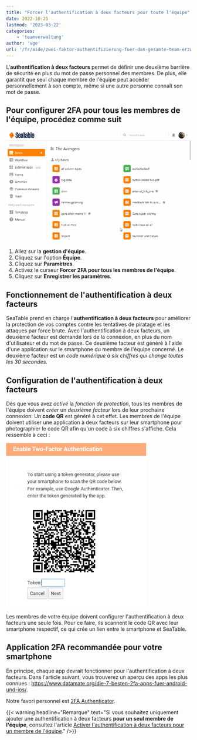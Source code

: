 ```yaml
---
title: "Forcer l'authentification à deux facteurs pour toute l'équipe"
date: 2022-10-21
lastmod: '2023-03-22'
categories:
    - 'teamverwaltung'
author: 'vge'
url: '/fr/aide/zwei-faktor-authentifizierung-fuer-das-gesamte-team-erzwingen'
---
```


L'**authentification à deux facteurs** permet de définir une deuxième barrière de sécurité en plus du mot de passe personnel des membres. De plus, elle garantit que seul chaque membre de l'équipe peut accéder personnellement à son compte, même si une autre personne connaît son mot de passe.

## Pour configurer 2FA pour tous les membres de l'équipe, procédez comme suit

![Forcer l'authentification à deux facteurs pour toute l'équipe](images/Zwei-Faktor-Authentifizierung-fuer-das-gesamte-Team-erzwingen.gif)

1. Allez sur la **gestion d'équipe**.
2. Cliquez sur l'option **Équipe**.
3. Cliquez sur **Paramètres**.
4. Activez le curseur **Forcer 2FA pour tous les membres de l'équipe**.
5. Cliquez sur **Enregistrer les paramètres**.

## Fonctionnement de l'authentification à deux facteurs

SeaTable prend en charge l'**authentification à deux facteurs** pour améliorer la protection de vos comptes contre les tentatives de piratage et les attaques par force brute. Avec l'authentification à deux facteurs, un deuxième facteur est demandé lors de la connexion, en plus du nom d'utilisateur et du mot de passe. Ce deuxième facteur est généré à l'aide d'une application sur le smartphone du membre de l'équipe concerné. Le deuxième facteur est un _code numérique à six chiffres qui change toutes les 30 secondes_.

## Configuration de l'authentification à deux facteurs

Dès que vous avez _activé_ la _fonction de protection_, tous les membres de l'équipe doivent _créer_ un _deuxième facteur_ lors de leur prochaine connexion. Un **code QR** est généré à cet effet. Les membres de l'équipe doivent utiliser une application à deux facteurs sur leur smartphone pour photographier le code QR afin qu'un code à six chiffres s'affiche. Cela ressemble à ceci :

![Authentification obligatoire à deux facteurs](images/mandatory-two-factor-authentication.png)

Les membres de votre équipe doivent configurer l'authentification à deux facteurs une seule fois. Pour ce faire, ils scannent le code QR avec leur smartphone respectif, ce qui crée un lien entre le smartphone et SeaTable.

## Application 2FA recommandée pour votre smartphone

En principe, chaque app devrait fonctionner pour l'authentification à deux facteurs. Dans l'article suivant, vous trouverez un aperçu des apps les plus connues : https://www.datamate.org/die-7-besten-2fa-apps-fuer-android-und-ios/.

Notre favori personnel est [2FA Authenticator](https://2fas.com/).

{{< warning  headline="Remarque"  text="Si vous souhaitez uniquement ajouter une authentification à deux facteurs **pour un seul membre de l'équipe**, consultez l'article [Activer l'authentification à deux facteurs pour un membre de l'équipe](https://seatable.io/fr/docs/teamverwaltung/zwei-faktor-authentifizierung-fuer-ein-teammitglied-aktivieren/)." />}}

